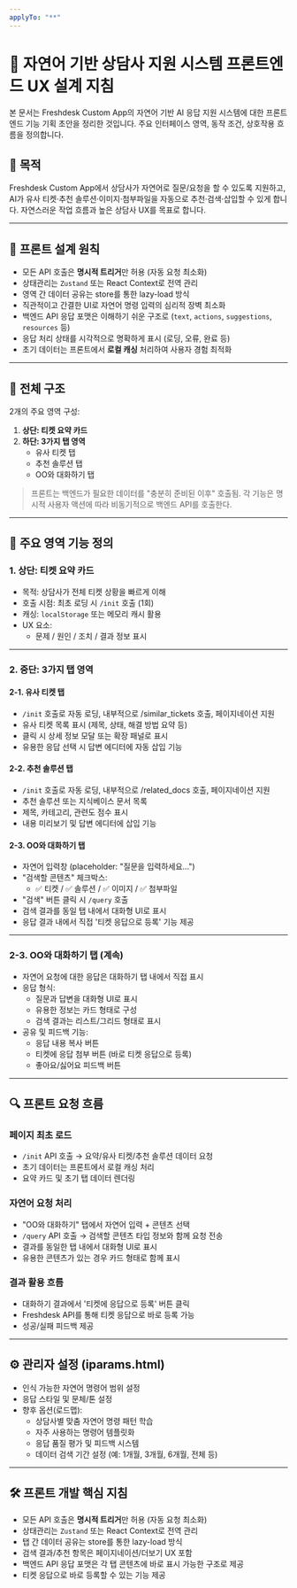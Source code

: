 ```yaml
---
applyTo: "**"
---
```


# 🧩 자연어 기반 상담사 지원 시스템 프론트엔드 UX 설계 지침

본 문서는 Freshdesk Custom App의 자연어 기반 AI 응답 지원 시스템에 대한 프론트엔드 기능 기획 초안을 정리한 것입니다. 주요 인터페이스 영역, 동작 조건, 상호작용 흐름을 정의합니다.

## 🎯 목적

Freshdesk Custom App에서 상담사가 자연어로 질문/요청을 할 수 있도록 지원하고, AI가 유사 티켓·추천 솔루션·이미지·첨부파일을 자동으로 추천·검색·삽입할 수 있게 합니다. 자연스러운 작업 흐름과 높은 상담사 UX를 목표로 합니다.

---

## 🧩 프론트 설계 원칙

- 모든 API 호출은 **명시적 트리거**만 허용 (자동 요청 최소화)
- 상태관리는 `Zustand` 또는 React Context로 전역 관리
- 영역 간 데이터 공유는 store를 통한 lazy-load 방식
- 직관적이고 간결한 UI로 자연어 명령 입력의 심리적 장벽 최소화
- 백엔드 API 응답 포맷은 이해하기 쉬운 구조로 (`text`, `actions`, `suggestions`, `resources` 등)
- 응답 처리 상태를 시각적으로 명확하게 표시 (로딩, 오류, 완료 등)
- 초기 데이터는 프론트에서 **로컬 캐싱** 처리하여 사용자 경험 최적화

---

## 📐 전체 구조

2개의 주요 영역 구성:

1. **상단: 티켓 요약 카드**
2. **하단: 3가지 탭 영역**
   - 유사 티켓 탭
   - 추천 솔루션 탭
   - OO와 대화하기 탭

> 프론트는 백엔드가 필요한 데이터를 "충분히 준비된 이후" 호출됨. 각 기능은 명시적 사용자 액션에 따라 비동기적으로 백엔드 API를 호출한다.

---

## 🧾 주요 영역 기능 정의

### 1. 상단: 티켓 요약 카드

- 목적: 상담사가 전체 티켓 상황을 빠르게 이해
- 호출 시점: 최초 로딩 시 `/init` 호출 (1회)
- 캐싱: `localStorage` 또는 메모리 캐시 활용
- UX 요소:
  - 문제 / 원인 / 조치 / 결과 정보 표시

---

### 2. 중단: 3가지 탭 영역

#### 2-1. 유사 티켓 탭

- `/init` 호출로 자동 로딩, 내부적으로 /similar_tickets 호출, 페이지네이션 지원
- 유사 티켓 목록 표시 (제목, 상태, 해결 방법 요약 등)
- 클릭 시 상세 정보 모달 또는 확장 패널로 표시
- 유용한 응답 선택 시 답변 에디터에 자동 삽입 기능

#### 2-2. 추천 솔루션 탭

- `/init` 호출로 자동 로딩, 내부적으로 /related_docs 호출, 페이지네이션 지원
- 추천 솔루션 또는 지식베이스 문서 목록
- 제목, 카테고리, 관련도 점수 표시
- 내용 미리보기 및 답변 에디터에 삽입 기능

#### 2-3. OO와 대화하기 탭

- 자연어 입력창 (placeholder: "질문을 입력하세요...")
- "검색할 콘텐츠" 체크박스:
  - ✅ 티켓 / ✅ 솔루션 / ✅ 이미지 / ✅ 첨부파일
- "검색" 버튼 클릭 시 `/query` 호출
- 검색 결과를 동일 탭 내에서 대화형 UI로 표시
- 응답 결과 내에서 직접 '티켓 응답으로 등록' 기능 제공

---

### 2-3. OO와 대화하기 탭 (계속)

- 자연어 요청에 대한 응답은 대화하기 탭 내에서 직접 표시
- 응답 형식:
  - 질문과 답변을 대화형 UI로 표시
  - 유용한 정보는 카드 형태로 구성
  - 검색 결과는 리스트/그리드 형태로 표시
- 공유 및 피드백 기능:
  - 응답 내용 복사 버튼
  - 티켓에 응답 첨부 버튼 (바로 티켓 응답으로 등록)
  - 좋아요/싫어요 피드백 버튼

---

## 🔍 프론트 요청 흐름

### 페이지 최초 로드

- `/init` API 호출 → 요약/유사 티켓/추천 솔루션 데이터 요청
- 초기 데이터는 프론트에서 로컬 캐싱 처리
- 요약 카드 및 초기 탭 데이터 렌더링

### 자연어 요청 처리

- "OO와 대화하기" 탭에서 자연어 입력 + 콘텐츠 선택
- `/query` API 호출 → 검색할 콘텐츠 타입 정보와 함께 요청 전송
- 결과를 동일한 탭 내에서 대화형 UI로 표시
- 유용한 콘텐츠가 있는 경우 카드 형태로 함께 표시

### 결과 활용 흐름

- 대화하기 결과에서 '티켓에 응답으로 등록' 버튼 클릭
- Freshdesk API를 통해 티켓 응답으로 바로 등록 가능
- 성공/실패 피드백 제공

---

## ⚙️ 관리자 설정 (iparams.html)

- 인식 가능한 자연어 명령어 범위 설정
- 응답 스타일 및 문체/톤 설정
- 향후 옵션(로드맵):
  - 상담사별 맞춤 자연어 명령 패턴 학습
  - 자주 사용하는 명령어 템플릿화
  - 응답 품질 평가 및 피드백 시스템
  - 데이터 검색 기간 설정 (예: 1개월, 3개월, 6개월, 전체 등)

---

## 🛠️ 프론트 개발 핵심 지침

- 모든 API 호출은 **명시적 트리거**만 허용 (자동 요청 최소화)
- 상태관리는 `Zustand` 또는 React Context로 전역 관리
- 탭 간 데이터 공유는 store를 통한 lazy-load 방식
- 검색 결과/추천 항목은 페이지네이션/더보기 UX 포함
- 백엔드 API 응답 포맷은 각 탭 콘텐츠에 바로 표시 가능한 구조로 제공
- 티켓 응답으로 바로 등록할 수 있는 기능 제공
